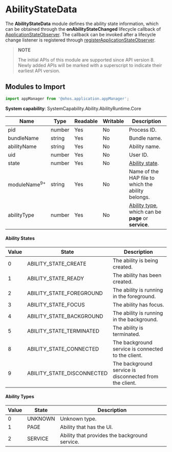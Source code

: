 # AbilityStateData

The **AbilityStateData** module defines the ability state information, which can be obtained through the **onAbilityStateChanged** lifecycle callback of [ApplicationStateObserver](js-apis-inner-application-applicationStateObserver.md). The callback can be invoked after a lifecycle change listener is registered through [registerApplicationStateObserver](js-apis-application-appManager.md#appmanagerregisterapplicationstateobserver).

> **NOTE**
> 
> The initial APIs of this module are supported since API version 8. Newly added APIs will be marked with a superscript to indicate their earliest API version. 

## Modules to Import

```ts
import appManager from '@ohos.application.appManager';
```

**System capability**: SystemCapability.Ability.AbilityRuntime.Core

| Name                    | Type    | Readable| Writable| Description                      |
| ----------------------- | ---------| ---- | ---- | ------------------------- |
| pid                     | number   | Yes  | No  | Process ID.                   |
| bundleName              | string   | Yes  | No | Bundle name.         |
| abilityName            | string   | Yes  | No  | Ability name.              |
| uid                    | number   | Yes  | No  | User ID.                 |
| state                   | number   | Yes  | No  | [Ability state](#ability-states).               |
| moduleName<sup>9+</sup> | string   | Yes  | No  | Name of the HAP file to which the ability belongs.   |
| abilityType | number | Yes  | No  | [Ability type](#ability-types), which can be **page** or **service**.|

#### Ability States
| Value  | State                      | Description                  |
| ---- | -------------------------- | ---------------------- |
| 0    | ABILITY_STATE_CREATE       | The ability is being created.     |
| 1    | ABILITY_STATE_READY        | The ability has been created.     |
| 2    | ABILITY_STATE_FOREGROUND   | The ability is running in the foreground.       |
| 3    | ABILITY_STATE_FOCUS        | The ability has focus.       |
| 4    | ABILITY_STATE_BACKGROUND   | The ability is running in the background.       |
| 5    | ABILITY_STATE_TERMINATED   | The ability is terminated.       |
| 8    | ABILITY_STATE_CONNECTED    | The background service is connected to the client.|
| 9    | ABILITY_STATE_DISCONNECTED | The background service is disconnected from the client.|

#### Ability Types

| Value  | State   | Description                 |
| ---- | ------- | --------------------- |
| 0    | UNKNOWN | Unknown type.             |
| 1    | PAGE    | Ability that has the UI.  |
| 2    | SERVICE | Ability that provides the background service.|
